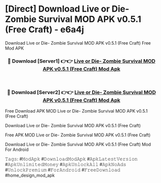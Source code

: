 # [Direct] Download Live or Die- Zombie Survival MOD APK v0.5.1 (Free Craft) - e6a4j
Download Live or Die- Zombie Survival MOD APK v0.5.1 (Free Craft) Free Mod APK

<div align="center">
<h3>🔴 Download [Server1] 👉👉 <a href="https://apk-comot.site?title=Live_or_Die-_Zombie_Survival_MOD_APK_v0.5.1_(Free_Craft)">Live or Die- Zombie Survival MOD APK v0.5.1 (Free Craft) Mod Apk</a></h3><br>

<h3>🔴 Download [Server2] 👉👉 <a href="https://apk-comot.site?title=Live_or_Die-_Zombie_Survival_MOD_APK_v0.5.1_(Free_Craft)">Live or Die- Zombie Survival MOD APK v0.5.1 (Free Craft) Mod Apk</a></h3>
</div>


Free Download APK MOD Live or Die- Zombie Survival MOD APK v0.5.1 (Free Craft)

Download Live or Die- Zombie Survival MOD APK v0.5.1 (Free Craft) 

Free APK MOD Live or Die- Zombie Survival MOD APK v0.5.1 (Free Craft) 

Download Live or Die- Zombie Survival MOD APK v0.5.1 (Free Craft) Mod For Android

𝚃𝚊𝚐𝚜: #𝙼𝚘𝚍𝙰𝚙𝚔 #𝙳𝚘𝚠𝚗𝚕𝚘𝚊𝚍𝙼𝚘𝚍𝙰𝚙𝚔 #𝙰𝚙𝚔𝙻𝚊𝚝𝚎𝚜𝚝𝚅𝚎𝚛𝚜𝚒𝚘𝚗 #𝙰𝚙𝚔𝚄𝚗𝚕𝚒𝚖𝚒𝚝𝚎𝚍𝙼𝚘𝚗𝚎𝚢 #𝙰𝚙𝚔𝚄𝚗𝚕𝚘𝚌𝚔𝙰𝚕𝚕 #𝙰𝚙𝚔𝙽𝚘𝙰𝚍𝚜 #𝚄𝚗𝚕𝚘𝚌𝚔𝙿𝚛𝚎𝚖𝚒𝚞𝚖 #𝙵𝚘𝚛𝙰𝚗𝚍𝚛𝚘𝚒𝚍 #𝙵𝚛𝚎𝚎𝙳𝚘𝚠𝚗𝚕𝚘𝚊𝚍 #home_design_mod_apk